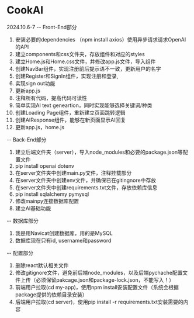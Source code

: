 # CookAI

2024.10.6-7
-- Front-End部分
1. 安装必要的dependencies （npm install axios）使用异步请求请求OpenAI的API
2. 建立components和css文件夹，存放组件和对应的styles
3. 建立Home.js和Home.css文件，并修改app.js文件，导入组件
4. 创建NavBar组件，实现注册前后提示语不一致，更新用户的名字
5. 创建Register和SignIn组件，实现注册和登录,
6. 实现sign out功能
7. 更新app.js
8. 注释所有代码，提高代码可读性
9. 简单实现AI text geneartion，同时实现能够选择关键词/种类
10. 创建Loading Page组件，重新建立页面跳转逻辑
11. 创建AIResponse组件，能够在新页面显示AI回复
11. 更新app.js，home.js




-- Back-End部分
1. 建立后端文件夹（server），导入node_modules和必要的package.json等配置文件
2. pip install openai dotenv
3. 在server文件夹中创建main.py文件，注释挂载部分
4. 在server文件夹中创建env文件，并确保已在gitingnore中存放
5. 在server文件夹中创建requirements.txt文件，存放依赖库信息
6. pip install sqlalchemy pymysql
7. 修改mainpy连接数据库配置
8. 建立AI基础功能



-- 数据库部分
1. 我是用Navicat创建数据库，用的是MySQL
2. 数据库现在只有id, username和password


-- 配置部分
1. 删除react默认相关文件
2. 修改gitignore文件，避免前后端node_modules，以及后端pychache配置文件上传（必须保留pakcage.json和package-lock.json，不能写入！）
3. 前端用户拉取(cd my-app)，使用npm install安装配置文件（系统会根据package提供的依赖目录安装）
4. 后端用户拉取(cd server)，使用pip install -r requirements.txt安装需要的内容
